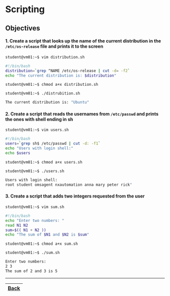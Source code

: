 # Scripting

## Objectives

#### 1. Create a script that looks up the name of the current distribution in the `/etc/os-release` file and prints it to the screen

`student@vm01:~$ vim distribution.sh`

```bash
#!/bin/bash
distribution=`grep ^NAME /etc/os-release | cut -d= -f2`
echo "The current distribution is: $distribution"
```
`student@vm01:~$ chmod a+x distribution.sh`

`student@vm01:~$ ./distrubition.sh`

```bash
The current distribution is: "Ubuntu"
```

#### 2. Create a script that reads the usernames from `/etc/passwd` and prints the ones with shell ending in sh

`student@vm01:~$ vim users.sh`

```bash
#!/bin/bash
users=`grep sh$ /etc/passwd | cut -d: -f1`
echo "Users with login shell:"
echo $users
```
`student@vm01:~$ chmod a+x users.sh`

`student@vm01:~$ ./users.sh`

```bash
Users with login shell:
root student omsagent nxautomation anna mary peter rick"
```

#### 3. Create a script that adds two integers requested from the user

`student@vm01:~$ vim sum.sh`

```bash
#!/bin/bash
echo "Enter two numbers: "
read N1 N2
sum=$(( N1 + N2 ))
echo "The sum of $N1 and $N2 is $sum"
```
`student@vm01:~$ chmod a+x sum.sh`

`student@vm01:~$ ./sum.sh`

```bash
Enter two numbers:
2 3
The sum of 2 and 3 is 5
```
  
-----------

[Back](../README.md)| 
:----- |
